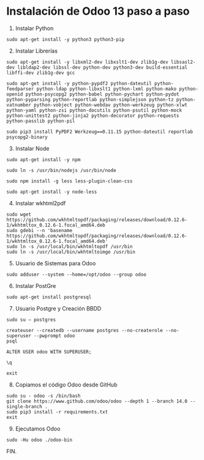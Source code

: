 # Instalación de Odoo 13 paso a paso

1. Instalar Python

```
sudo apt-get install -y python3 python3-pip
```
2. Instalar Librerías 

```
sudo apt-get install -y libxml2-dev libxslt1-dev zlib1g-dev libsasl2-dev libldap2-dev libssl-dev python-dev python3-dev build-essential libffi-dev zlib1g-dev gcc

sudo apt-get install -y python-pypdf2 python-dateutil python-feedparser python-ldap python-libxslt1 python-lxml python-mako python-openid python-psycopg2 python-babel python-pychart python-pydot python-pyparsing python-reportlab python-simplejson python-tz python-vatnumber python-vobject python-webdav python-werkzeug python-xlwt python-yaml python-zsi python-docutils python-psutil python-mock python-unittest2 python-jinja2 python-decorator python-requests python-passlib python-pil

sudo pip3 install PyPDF2 Werkzeug==0.11.15 python-dateutil reportlab psycopg2-binary
```

3. Instalar Node  
```
sudo apt-get install -y npm
    
sudo ln -s /usr/bin/nodejs /usr/bin/node
    
sudo npm install -g less less-plugin-clean-css

sudo apt-get install -y node-less
```

4.  Instalar wkhtml2pdf
```
sudo wget https://github.com/wkhtmltopdf/packaging/releases/download/0.12.6-1/wkhtmltox_0.12.6-1.focal_amd64.deb
sudo gdebi --n 'basename https://github.com/wkhtmltopdf/packaging/releases/download/0.12.6-1/wkhtmltox_0.12.6-1.focal_amd64.deb'
sudo ln -s /usr/local/bin/wkhtmltopdf /usr/bin
sudo ln -s /usr/local/bin/wkhtmltoimge /usr/bin
```

5. Usuario de Sistemas para Odoo
```
sudo adduser --system --home=/opt/odoo --group odoo
```
6. Instalar PostGre
```
sudo apt-get install postgresql
```
7. Usuario Postgre y Creación BBDD
```
sudo su – postgres

createuser --createdb --username postgres --no-createrole --no-superuser --pwprompt odoo
psql

ALTER USER odoo WITH SUPERUSER;

\q

exit
```
8. Copiamos el código Odoo desde GitHub
```
sudo su - odoo -s /bin/bash
git clone https://www.github.com/odoo/odoo --depth 1 --branch 14.0 --single-branch .
sudo pip3 install -r requirements.txt
exit
``` 
9. Ejecutamos Odoo
```
sudo -Hu odoo ./odoo-bin
```
 FIN.

